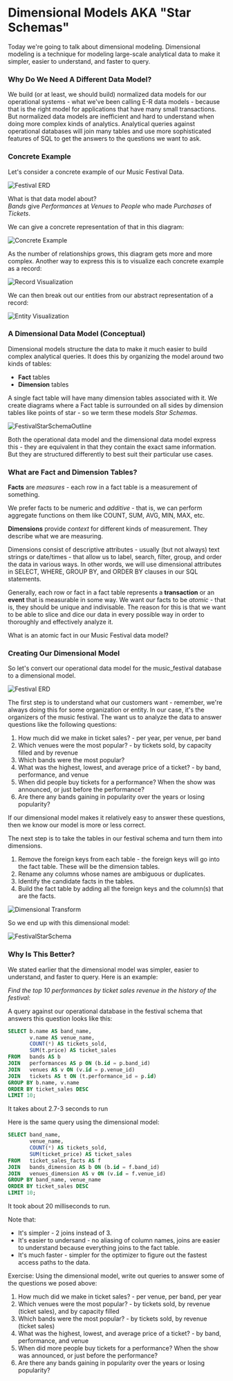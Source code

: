 # Dimensional Models AKA "Star Schemas"

Today we're going to talk about dimensional modeling. Dimensional modeling is a technique for 
modeling large-scale analytical data to make it simpler, easier to understand, and faster to query.

### Why Do We Need A Different Data Model?
We build (or at least, we should build) normalized data models for our operational
systems - what we've been calling E-R data models - because that is the right model for applications 
that have many small transactions. But normalized data models are inefficient and hard to understand 
when doing more complex kinds of analytics. Analytical queries against operational databases will 
join many tables and use more sophisticated features of SQL to get the answers to the questions we 
want to ask.

### Concrete Example
Let's consider a concrete example of our Music Festival Data. 

![Festival ERD](./images/FestivalERD.drawio.png)

What is that data model about?  
_Bands_ give _Performances_ at _Venues_ to _People_ who made _Purchases_ of _Tickets_. 

We can give a concrete representation of that in this diagram:

![Concrete Example](./images/ConcreteFestival.drawio.png)

As the number of relationships grows, this diagram gets more and more complex. Another way to 
express this is to visualize each concrete example as a record:

![Record Visualization](./images/RecordVisualization.drawio.png)

We can then break out our entities from our abstract representation of a record:

![Entity Visualization](./images/EntityVisualization.drawio.png)

### A Dimensional Data Model (Conceptual)
Dimensional models structure the data to make it much easier to build complex analytical queries.
It does this by organizing the model around two kinds of tables:
* **Fact** tables 
* **Dimension** tables

A single fact table will have many dimension tables associated with it. We create diagrams where a
Fact table is surrounded on all sides by dimension tables like points of star - so we term these 
models _Star Schemas_.

![FestivalStarSchemaOutline](./images/StarSchemaOutline.drawio.png)

Both the operational data model and the dimensional data model express this - they are equivalent
in that they contain the exact same information. But they are structured differently to best suit
their particular use cases.

### What are Fact and Dimension Tables?
**Facts** are _measures_ - each row in a fact table is a measurement of something.

We prefer facts to be numeric and _additive_ - that is, we can perform aggregate functions on them
like COUNT, SUM, AVG, MIN, MAX, etc.

**Dimensions** provide _context_ for different kinds of measurement. They describe what we are 
measuring.

Dimensions consist of descriptive attributes - usually (but not always) text strings or date/times - 
that allow us to label, search, filter, group, and order the data in various ways. In other words, 
we will use dimensional attributes in SELECT, WHERE, GROUP BY, and ORDER BY clauses in our SQL 
statements.

Generally, each row or fact in a fact table represents a **transaction** or an **event** that is measurable
in some way. We want our facts to be _atomic_ - that is, they should be unique and indivisable. The
reason for this is that we want to be able to slice and dice our data in every possible way in order
to thoroughly and effectively analyze it.

What is an atomic fact in our Music Festival data model?

### Creating Our Dimensional Model

So let's convert our operational data model for the music_festival database to a dimensional model.

![Festival ERD](./images/FestivalERD.drawio.png)

The first step is to understand what our customers want - remember, we're always doing this for
some organization or entity. In our case, it's the organizers of the music festival. The want us
to analyze the data to answer questions like the following questions:

1. How much did we make in ticket sales? - per year, per venue, per band
2. Which venues were the most popular? - by tickets sold, by capacity filled and by revenue
3. Which bands were the most popular?
4. What was the highest, lowest, and average price of a ticket? - by band, performance, and venue
5. When did people buy tickets for a performance? When the show was announced, or just before the performance?
6. Are there any bands gaining in popularity over the years or losing popularity?

If our dimensional model makes it relatively easy to answer these questions, then we know our model
is more or less correct.

The next step is to take the tables in our festival schema and turn them into dimensions.

1. Remove the foreign keys from each table - the foreign keys will go into the fact table. These will be the dimension tables.
2. Rename any columns whose names are ambiguous or duplicates.
3. Identify the candidate facts in the tables.
4. Build the fact table by adding all the foreign keys and the column(s) that are the facts.

![Dimensional Transform](./images/DimensionalTransform.drawio.png)

So we end up with this dimensional model:

![FestivalStarSchema](./images/FestivalStarSchema.drawio.png)


### Why Is This Better?

We stated earlier that the dimensional model was simpler, easier to understand, and faster to 
query. Here is an example:

_Find the top 10 performances by ticket sales revenue in the history of the festival_:

A query against our operational database in the festival schema that answers this question looks
like this:

```sql
SELECT b.name AS band_name,
       v.name AS venue_name,
       COUNT(*) AS tickets_sold,
       SUM(t.price) AS ticket_sales
FROM   bands AS b
JOIN   performances AS p ON (b.id = p.band_id)
JOIN   venues AS v ON (v.id = p.venue_id)
JOIN   tickets AS t ON (t.performance_id = p.id)
GROUP BY b.name, v.name
ORDER BY ticket_sales DESC
LIMIT 10;
```

It takes about 2.7-3 seconds to run

Here is the same query using the dimensional model:

```sql
SELECT band_name,
       venue_name,
       COUNT(*) AS tickets_sold,
       SUM(ticket_price) AS ticket_sales
FROM   ticket_sales_facts AS f 
JOIN   bands_dimension AS b ON (b.id = f.band_id)
JOIN   venues_dimension AS v ON (v.id = f.venue_id)
GROUP BY band_name, venue_name
ORDER BY ticket_sales DESC
LIMIT 10;
```

It took about 20 milliseconds to run.

Note that:
* It's simpler - 2 joins instead of 3.
* It's easier to undersand - no aliasing of column names, joins are easier to understand because everything joins to the fact table.
* It's much faster - simpler for the optimizer to figure out the fastest access paths to the data.

Exercise:
Using the dimensional model, write out queries to answer some of the questions we posed above:

1. How much did we make in ticket sales? - per venue, per band, per year
2. Which venues were the most popular? - by tickets sold, by revenue (ticket sales), and by capacity filled
3. Which bands were the most popular? - by tickets sold, by revenue (ticket sales)
4. What was the highest, lowest, and average price of a ticket? - by band, performance, and venue
5. When did more people buy tickets for a performance? When the show was announced, or just before the performance?
6. Are there any bands gaining in popularity over the years or losing popularity?








